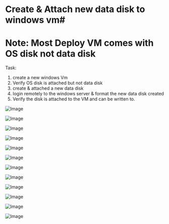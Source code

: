 # Create & Attach new data disk to windows vm#
# Note: Most Deploy VM comes with OS disk not data disk #
Task:
1. create a new windows Vm
2. Verify OS disk is attached but not data disk
3. create & attached a new data disk
4. login remotely to the windows server & format the new data disk created
5. Verify the disk is attached to the VM and can be written to.

![Image](https://github.com/user-attachments/assets/a031ce96-e309-4026-8224-6cf74fef7a48)

![Image](https://github.com/user-attachments/assets/e4eb75c0-4e7c-4d67-91e1-1a5f3307b0a4)

![Image](https://github.com/user-attachments/assets/e9cfc1af-a2b9-4850-a1fa-ed6640f697ca)

![Image](https://github.com/user-attachments/assets/476d939b-9463-424e-9ade-154d3866852c)

![Image](https://github.com/user-attachments/assets/bc3615e5-55e5-46d3-be0c-abde23470b33)

![Image](https://github.com/user-attachments/assets/6d085293-a765-4815-97a0-6372c939096f)

![Image](https://github.com/user-attachments/assets/ddfcad6d-3777-4e4b-8ee5-f0893d1eaef5)

![Image](https://github.com/user-attachments/assets/02ec23f1-f580-470f-9793-5d0b3e9e7623)

![Image](https://github.com/user-attachments/assets/589eeb54-c039-4634-acc7-b638e7b9a862)

![Image](https://github.com/user-attachments/assets/220e5b48-b820-4d3b-a596-6be734c7d139)

![Image](https://github.com/user-attachments/assets/119df5fb-3909-41c0-a199-25f8bd593ece)

![Image](https://github.com/user-attachments/assets/280ea4f8-26a0-47ad-be19-1a2d68dc96e0)
